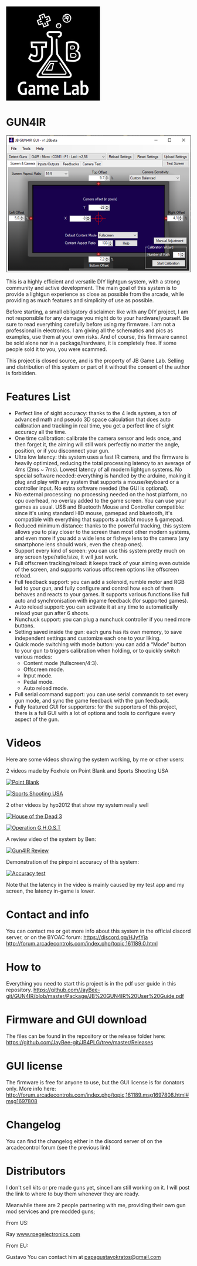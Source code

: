 ![JB Game Lab](https://github.com/JayBee-git/GUN4IR/blob/master/img/JBGL-Logo_256p.png?raw=true)

# GUN4IR
![GUN4IR GUI](https://github.com/JayBee-git/GUN4IR/blob/master/img/GUN4IR_GUI.PNG?raw=true)

This is a highly efficient and versatile DIY lightgun system, with a strong community and active development.
The main goal of this system is to provide a lightgun experience as close as possible from the arcade, while providing as much features and simplicity of use as possible.

Before starting, a small obligatory disclaimer: like with any DIY project, I am not responsible for any damage you might do to your hardware/yourself. Be sure to read everything carefully before using my firmware. I am not a professional in electronics. I am giving all the schematics and pics as examples, use them at your own risks.
And of course, this firmware cannot be sold alone nor in a package/hardware, it is completely free. If some people sold it to you, you were scammed.

This project is closed source, and is the property of JB Game Lab. 
Selling and distribution of this system or part of it without the consent of the author is forbidden.


# Features List
- Perfect line of sight accuracy: thanks to the 4 leds system, a ton of advanced math and pseudo 3D space calculation that does auto calibration and tracking in real time, you get a perfect line of sight accuracy all the time.
- One time calibration: calibrate the camera sensor and leds once, and then forget it, the aiming will still work perfectly no matter the angle, position, or if you disconnect your gun.
- Ultra low latency: this system uses a fast IR camera, and the firmware is heavily optimized, reducing the total processing latency to an average of 4ms (2ms ~ 7ms). Lowest latency of all modern lightgun systems.
No special software needed: everything is handled by the arduino, making it plug and play with any system that supports a mouse/keyboard or a controller input. No extra software needed (the GUI is optional).
- No external processing: no processing needed on the host platform, no cpu overhead, no overlay added to the game screen. You can use your games as usual.
USB and Bluetooth Mouse and Controller compatible: since it's using standard HID mouse, gamepad and bluetooth, it's compatible with everything that supports a usb/bt mouse & gamepad.
- Reduced minimum distance: thanks to the powerful tracking, this system allows you to play closer to the screen than most other modern systems, and even more if you add a wide lens or fisheye lens to the camera (any smartphone lens should work, even the cheap ones).
- Support every kind of screen: you can use this system pretty much on any screen type/ratio/size, it will just work.
- Full offscreen tracking/reload: it keeps track of your aiming even outside of the screen, and supports various offscreen options like offscreen reload.
- Full feedback support: you can add a solenoid, rumble motor and RGB led to your gun, and fully configure and control how each of them behaves and reacts to your games. It supports various functions like full auto and synchronisation with ingame feedback (for supported games).
- Auto reload support: you can activate it at any time to automatically reload your gun after 6 shoots.
- Nunchuck support: you can plug a nunchuck controller if you need more buttons.
- Setting saved inside the gun: each guns has its own memory, to save independent settings and customize each one to your liking.
- Quick mode switching with mode button: you can add a “Mode” button to your gun to triggers calibration when holding, or to quickly switch various modes:
   + Content mode (fullscreen/4:3).
   + Offscreen mode.
   + Input mode.
   + Pedal mode.
   + Auto reload mode.
- Full serial command support: you can use serial commands to set every gun mode, and sync the game feedback with the gun feedback.
- Fully featured GUI for supporters: for the supporters of this project, there is a full GUI with a lot of options and tools to configure every aspect of the gun.

# Videos
Here are some videos showing the system working, by me or other users:

2 videos made by Foxhole on Point Blank and Sports Shooting USA

[![Point Blank](https://img.youtube.com/vi/mcYRB-wIr9M/0.jpg)](https://www.youtube.com/watch?v=mcYRB-wIr9M)

[![Sports Shooting USA](https://img.youtube.com/vi/fi3TZm3PpPQ/0.jpg)](https://www.youtube.com/watch?v=fi3TZm3PpPQ)

2 other videos by hyo2012 that show my system really well

[![House of the Dead 3](https://img.youtube.com/vi/7z0xmR6kQok/0.jpg)](https://www.youtube.com/watch?v=7z0xmR6kQok)

[![Operation G.H.O.S.T](https://img.youtube.com/vi/jZsT_Facpc8/0.jpg)](https://www.youtube.com/watch?v=jZsT_Facpc8)

A review video of the system by Ben:

[![Gun4IR Review](https://img.youtube.com/vi/O6zyrMOQLG4/0.jpg)](https://www.youtube.com/watch?v=O6zyrMOQLG4)

Demonstration of the pinpoint accuracy of this system:

[![Accuracy test](https://img.youtube.com/vi/u64Fsu6oNQk/0.jpg)](https://www.youtube.com/watch?v=u64Fsu6oNQk)

Note that the latency in the video is mainly caused by my test app and my screen, the latency in-game is lower.

# Contact and info
You can contact me or get more info about this system in the official discord server, or on the BYOAC forum:
https://discord.gg/HJyfYja
http://forum.arcadecontrols.com/index.php/topic,161189.0.html

# How to
Everything you need to start this project is in the pdf user guide in this repository.
https://github.com/JayBee-git/GUN4IR/blob/master/Package/JB%20GUN4IR%20User%20Guide.pdf

# Firmware and GUI download
The files can be found in the repository or the release folder here:
https://github.com/JayBee-git/JB4PLG/tree/master/Releases

# GUI license
The firmware is free for anyone to use, but the GUI license is for donators only.
More info here:
http://forum.arcadecontrols.com/index.php/topic,161189.msg1697808.html#msg1697808

# Changelog
You can find the changelog either in the discord server of on the arcadecontrol forum (see the previous link)

# Distributors
I don't sell kits or pre made guns yet, since I am still working on it.
I will post the link to where to buy them whenever they are ready.

Meanwhile there are 2 people partnering with me, providing their own gun mod services and pre modded guns;

From US:

Ray
www.rpegelectronics.com

From EU:

Gustavo
You can contact him at papagustavokratos@gmail.com
